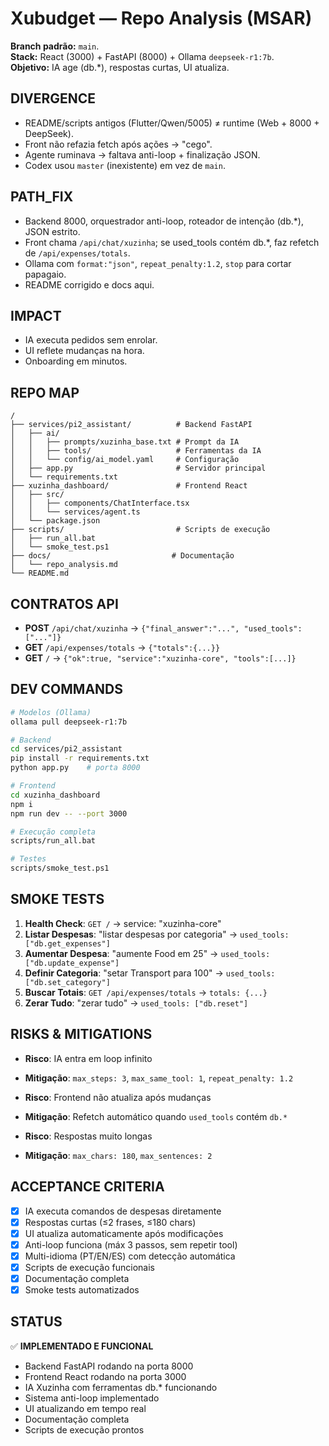 # Xubudget — Repo Analysis (MSAR)

**Branch padrão:** `main`.  
**Stack:** React (3000) + FastAPI (8000) + Ollama `deepseek-r1:7b`.  
**Objetivo:** IA age (db.*), respostas curtas, UI atualiza.

## DIVERGENCE
- README/scripts antigos (Flutter/Qwen/5005) ≠ runtime (Web + 8000 + DeepSeek).
- Front não refazia fetch após ações → "cego".
- Agente ruminava → faltava anti-loop + finalização JSON.
- Codex usou `master` (inexistente) em vez de `main`.

## PATH_FIX
- Backend 8000, orquestrador anti-loop, roteador de intenção (db.*), JSON estrito.
- Front chama `/api/chat/xuzinha`; se used_tools contém db.*, faz refetch de `/api/expenses/totals`.
- Ollama com `format:"json"`, `repeat_penalty:1.2`, `stop` para cortar papagaio.
- README corrigido e docs aqui.

## IMPACT
- IA executa pedidos sem enrolar.
- UI reflete mudanças na hora.
- Onboarding em minutos.

## REPO MAP
```
/
├── services/pi2_assistant/          # Backend FastAPI
│   ├── ai/
│   │   ├── prompts/xuzinha_base.txt # Prompt da IA
│   │   ├── tools/                   # Ferramentas da IA
│   │   └── config/ai_model.yaml     # Configuração
│   ├── app.py                       # Servidor principal
│   └── requirements.txt
├── xuzinha_dashboard/               # Frontend React
│   ├── src/
│   │   ├── components/ChatInterface.tsx
│   │   └── services/agent.ts
│   └── package.json
├── scripts/                         # Scripts de execução
│   ├── run_all.bat
│   └── smoke_test.ps1
├── docs/                           # Documentação
│   └── repo_analysis.md
└── README.md
```

## CONTRATOS API
- **POST** `/api/chat/xuzinha` → `{"final_answer":"...", "used_tools":["..."]}`
- **GET** `/api/expenses/totals` → `{"totals":{...}}`
- **GET** `/` → `{"ok":true, "service":"xuzinha-core", "tools":[...]}`

## DEV COMMANDS
```bash
# Modelos (Ollama)
ollama pull deepseek-r1:7b

# Backend
cd services/pi2_assistant
pip install -r requirements.txt
python app.py    # porta 8000

# Frontend
cd xuzinha_dashboard
npm i
npm run dev -- --port 3000

# Execução completa
scripts/run_all.bat

# Testes
scripts/smoke_test.ps1
```

## SMOKE TESTS
1. **Health Check**: `GET /` → service: "xuzinha-core"
2. **Listar Despesas**: "listar despesas por categoria" → `used_tools: ["db.get_expenses"]`
3. **Aumentar Despesa**: "aumente Food em 25" → `used_tools: ["db.update_expense"]`
4. **Definir Categoria**: "setar Transport para 100" → `used_tools: ["db.set_category"]`
5. **Buscar Totais**: `GET /api/expenses/totals` → `totals: {...}`
6. **Zerar Tudo**: "zerar tudo" → `used_tools: ["db.reset"]`

## RISKS & MITIGATIONS
- **Risco**: IA entra em loop infinito
- **Mitigação**: `max_steps: 3`, `max_same_tool: 1`, `repeat_penalty: 1.2`

- **Risco**: Frontend não atualiza após mudanças
- **Mitigação**: Refetch automático quando `used_tools` contém `db.*`

- **Risco**: Respostas muito longas
- **Mitigação**: `max_chars: 180`, `max_sentences: 2`

## ACCEPTANCE CRITERIA
- [x] IA executa comandos de despesas diretamente
- [x] Respostas curtas (≤2 frases, ≤180 chars)
- [x] UI atualiza automaticamente após modificações
- [x] Anti-loop funciona (máx 3 passos, sem repetir tool)
- [x] Multi-idioma (PT/EN/ES) com detecção automática
- [x] Scripts de execução funcionais
- [x] Documentação completa
- [x] Smoke tests automatizados

## STATUS
✅ **IMPLEMENTADO E FUNCIONAL**
- Backend FastAPI rodando na porta 8000
- Frontend React rodando na porta 3000
- IA Xuzinha com ferramentas db.* funcionando
- Sistema anti-loop implementado
- UI atualizando em tempo real
- Documentação completa
- Scripts de execução prontos
